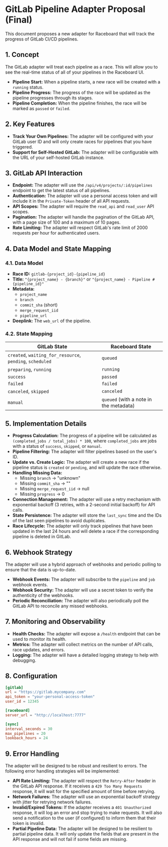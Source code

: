 # GitLab Pipeline Adapter Proposal (Final)

This document proposes a new adapter for Raceboard that will track the progress of GitLab CI/CD pipelines.

## 1. Concept

The GitLab adapter will treat each pipeline as a race. This will allow you to see the real-time status of all of your pipelines in the Raceboard UI.

*   **Pipeline Start:** When a pipeline starts, a new race will be created with a `running` status.
*   **Pipeline Progress:** The progress of the race will be updated as the pipeline progresses through its stages.
*   **Pipeline Completion:** When the pipeline finishes, the race will be marked as `passed` or `failed`.

## 2. Key Features

*   **Track Your Own Pipelines:** The adapter will be configured with your GitLab user ID and will only create races for pipelines that you have triggered.
*   **Support for Self-Hosted GitLab:** The adapter will be configurable with the URL of your self-hosted GitLab instance.

## 3. GitLab API Interaction

*   **Endpoint:** The adapter will use the `/api/v4/projects/:id/pipelines` endpoint to get the latest status of all pipelines.
*   **Authentication:** The adapter will use a personal access token and will include it in the `Private-Token` header of all API requests.
*   **API Scopes:** The adapter will require the `read_api` and `read_user` API scopes.
*   **Pagination:** The adapter will handle the pagination of the GitLab API, with a page size of 100 and a maximum of 10 pages.
*   **Rate Limiting:** The adapter will respect GitLab's rate limit of 2000 requests per hour for authenticated users.

## 4. Data Model and State Mapping

### 4.1. Data Model

*   **Race ID:** `gitlab-{project_id}-{pipeline_id}`
*   **Title:** `"{project_name} - {branch}"` or `"{project_name} - Pipeline #{pipeline_id}"`
*   **Metadata:**
    *   `project_name`
    *   `branch`
    *   `commit_sha` (short)
    *   `merge_request_iid`
    *   `pipeline_url`
*   **Deeplink:** The `web_url` of the pipeline.

### 4.2. State Mapping

| GitLab State | Raceboard State |
|---|---|
| `created`, `waiting_for_resource`, `pending`, `scheduled` | `queued` |
| `preparing`, `running` | `running` |
| `success` | `passed` |
| `failed` | `failed` |
| `canceled`, `skipped` | `canceled` |
| `manual` | `queued` (with a note in the metadata) |

## 5. Implementation Details

*   **Progress Calculation:** The progress of a pipeline will be calculated as `(completed_jobs / total_jobs) * 100`, where `completed_jobs` are jobs with a status of `success`, `skipped`, or `manual`.
*   **Pipeline Filtering:** The adapter will filter pipelines based on the user's ID.
*   **Update vs. Create Logic:** The adapter will create a new race if the pipeline status is `created` or `pending`, and will update the race otherwise.
*   **Handling Missing Data:**
    *   Missing `branch` -> "unknown"
    *   Missing `commit_sha` -> ""
    *   Missing `merge_request_iid` -> null
    *   Missing `progress` -> 0
*   **Connection Management:** The adapter will use a retry mechanism with exponential backoff (3 retries, with a 2-second initial backoff) for API calls.
*   **State Persistence:** The adapter will store the `last_sync` time and the IDs of the last seen pipelines to avoid duplicates.
*   **Race Lifecycle:** The adapter will only track pipelines that have been updated in the last 24 hours and will delete a race if the corresponding pipeline is deleted in GitLab.

## 6. Webhook Strategy

The adapter will use a hybrid approach of webhooks and periodic polling to ensure that the data is up-to-date.

*   **Webhook Events:** The adapter will subscribe to the `pipeline` and `job` webhook events.
*   **Webhook Security:** The adapter will use a secret token to verify the authenticity of the webhooks.
*   **Periodic Reconciliation:** The adapter will also periodically poll the GitLab API to reconcile any missed webhooks.

## 7. Monitoring and Observability

*   **Health Checks:** The adapter will expose a `/health` endpoint that can be used to monitor its health.
*   **Metrics:** The adapter will collect metrics on the number of API calls, race updates, and errors.
*   **Logging:** The adapter will have a detailed logging strategy to help with debugging.

## 8. Configuration

```toml
[gitlab]
url = "https://gitlab.mycompany.com"
api_token = "your-personal-access-token"
user_id = 12345

[raceboard]
server_url = "http://localhost:7777"

[sync]
interval_seconds = 30
max_pipelines = 20
lookback_hours = 24
```

## 9. Error Handling

The adapter will be designed to be robust and resilient to errors. The following error handling strategies will be implemented:

*   **API Rate Limiting:** The adapter will respect the `Retry-After` header in the GitLab API response. If it receives a `429 Too Many Requests` response, it will wait for the specified amount of time before retrying.
*   **Network Failures:** The adapter will use an exponential backoff strategy with jitter for retrying network failures.
*   **Invalid/Expired Tokens:** If the adapter receives a `401 Unauthorized` response, it will log an error and stop trying to make requests. It will also send a notification to the user (if configured) to inform them that their token is invalid.
*   **Partial Pipeline Data:** The adapter will be designed to be resilient to partial pipeline data. It will only update the fields that are present in the API response and will not fail if some fields are missing.
